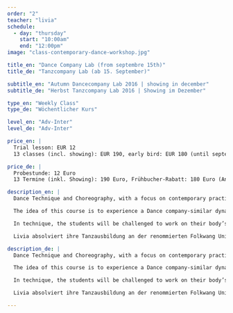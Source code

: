 ```yaml
---
order: "2"
teacher: "livia"
schedule:
  - day: "thursday"
    start: "10:00am"
    end: "12:00pm"
image: "class-contemporary-dance-workshop.jpg"

title_en: "Dance Company Lab (from septembre 15th)"
title_de: "Tanzcompany Lab (ab 15. September)"

subtitle_en: "Autumn Dancecompany Lab 2016 | showing in december"
subtitle_de: "Herbst Tanzcompany Lab 2016 | Showing im Dezember"

type_en: "Weekly Class"
type_de: "Wöchentlicher Kurs"

level_en: "Adv-Inter"
level_de: "Adv-Inter"

price_en: |
  Trial lesson: EUR 12  
  13 classes (incl. showing): EUR 190, early bird: EUR 180 (until september 5th)!  

price_de: |
  Probestunde: 12 Euro  
  13 Termine (inkl. Showing): 190 Euro, Frühbucher-Rabatt: 180 Euro (Anmeldung bis 5. September)!  

description_en: |
  Dance Technique and Choreography, with a focus on contemporary practices and performance:

  The idea of this course is to experience a Dance company-similar dynamic: Beginning with a dance technique class, then working on a choreographic creative process (rehearsal) to finally show the results of it.

  In technique, the students will be challenged to work on their body’s alignment and increase coordination and strength abilities, developing awareness and motion in multiple spatial planes. The choreography component of this course is about learning and developing movement with a range of choreographic approaches.

  Livia absolviert ihre Tanzausbildung an der renommierten Folkwang Universität der Künste in Essen unter der Leitung von Pina Bausch. Als Tänzerin, Choreografin und Choreografie-Assistentin arbeitete sie in zahlreichen Projekten in Deutschland, USA, Mexiko und Argentinien.

description_de: |
  Dance Technique and Choreography, with a focus on contemporary practices and performance:

  The idea of this course is to experience a Dance company-similar dynamic: Beginning with a dance technique class, then working on a choreographic creative process (rehearsal) to finally show the results of it.

  In technique, the students will be challenged to work on their body’s alignment and increase coordination and strength abilities, developing awareness and motion in multiple spatial planes. The choreography component of this course is about learning and developing movement with a range of choreographic approaches.

  Livia absolviert ihre Tanzausbildung an der renommierten Folkwang Universität der Künste in Essen unter der Leitung von Pina Bausch. Als Tänzerin, Choreografin und Choreografie-Assistentin arbeitete sie in zahlreichen Projekten in Deutschland, USA, Mexiko und Argentinien.

---
```

